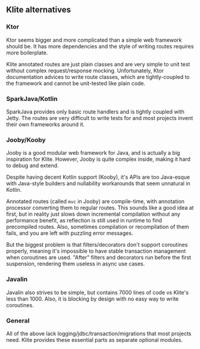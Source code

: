 ## Klite alternatives

### Ktor

Ktor seems bigger and more complicated than a simple web framework should be.
It has more dependencies and the style of writing routes requires more boilerplate.

Klite annotated routes are just plain classes and are very simple to unit test without complex request/response mocking.
Unfortunately, Ktor documentation advices to write route classes, which are tightly-coupled to the framework and
cannot be unit-tested like plain code.

### SparkJava/Kotlin

SparkJava provides only basic route handlers and is tightly coupled with Jetty.
The routes are very difficult to write tests for and most projects invent their own frameworks around it.

### Jooby/Kooby

Jooby is a good modular web framework for Java, and is actually a big inspiration for Klite.
However, Jooby is quite complex inside, making it hard to debug and extend.

Despite having decent Kotlin support (Kooby), it's APIs are too Java-esque with Java-style builders and nullability
workarounds that seem unnatural in Kotlin.

Annotated routes (called `mvc` in Jooby) are compile-time, with annotation processor converting them to regular routes.
This sounds like a good idea at first, but in reality just slows down incremental compilation without any performance benefit, as
reflection is still used in runtime to find precompiled routes. Also, sometimes compilation or recompilation of them fails,
and you are left with puzzling error messages.

But the biggest problem is that filters/decorators don't support coroutines properly, meaning it's impossible
to have stable transaction management when coroutines are used. "After" filters and decorators run before the first
suspension, rendering them useless in async use cases.

### Javalin

Javalin also strives to be simple, but contains 7000 lines of code vs Klite's less than 1000.
Also, it is blocking by design with no easy way to write coroutines.

### General

All of the above lack logging/jdbc/transaction/migrations that most projects need.
Klite provides these essential parts as separate optional modules.
